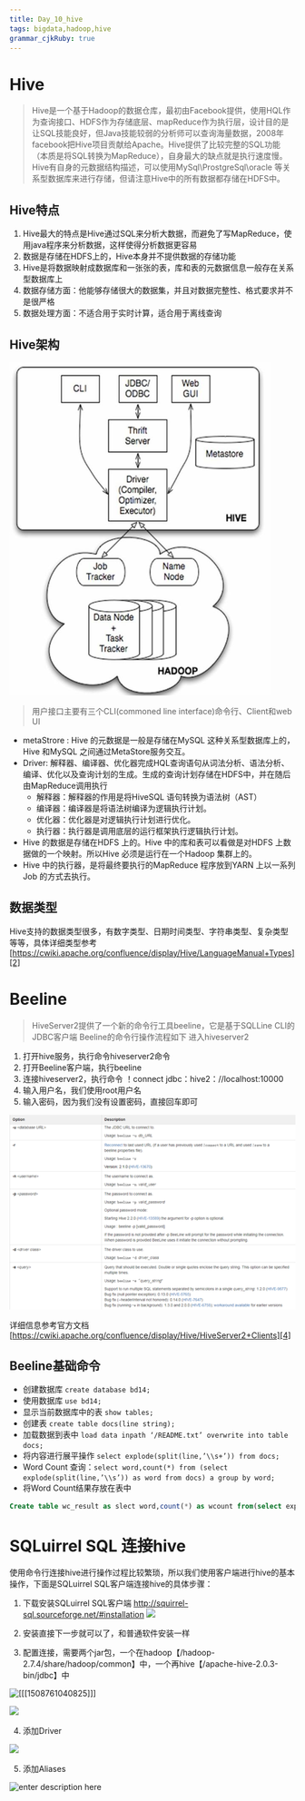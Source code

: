 ```yaml
---
title: Day_10_hive
tags: bigdata,hadoop,hive
grammar_cjkRuby: true
---
```


# Hive
> Hive是一个基于Hadoop的数据仓库，最初由Facebook提供，使用HQL作为查询接口、HDFS作为存储底层、mapReduce作为执行层，设计目的是让SQL技能良好，但Java技能较弱的分析师可以查询海量数据，2008年facebook把Hive项目贡献给Apache。Hive提供了比较完整的SQL功能（本质是将SQL转换为MapReduce），自身最大的缺点就是执行速度慢。Hive有自身的元数据结构描述，可以使用MySql\ProstgreSql\oracle 等关系型数据库来进行存储，但请注意Hive中的所有数据都存储在HDFS中。
## Hive特点
1.	Hive最大的特点是Hive通过SQL来分析大数据，而避免了写MapReduce，使用java程序来分析数据，这样使得分析数据更容易
2.	数据是存储在HDFS上的，Hive本身并不提供数据的存储功能
3.	Hive是将数据映射成数据库和一张张的表，库和表的元数据信息一般存在关系型数据库上
4.	数据存储方面：他能够存储很大的数据集，并且对数据完整性、格式要求并不是很严格
5.	数据处理方面：不适合用于实时计算，适合用于离线查询

## Hive架构

![hive架构示意图][1]

> 用户接口主要有三个CLI(commoned line interface)命令行、Client和web UI
- metaStrore : Hive 的元数据是一般是存储在MySQL 这种关系型数据库上的，Hive 和MySQL 之间通过MetaStore服务交互。
- Driver: 解释器、编译器、优化器完成HQL查询语句从词法分析、语法分析、编译、优化以及查询计划的生成。生成的查询计划存储在HDFS中，并在随后由MapReduce调用执行
	- 解释器：解释器的作用是将HiveSQL 语句转换为语法树（AST）
	- 编译器：编译器是将语法树编译为逻辑执行计划。
	- 优化器：优化器是对逻辑执行计划进行优化。
	- 执行器：执行器是调用底层的运行框架执行逻辑执行计划。
- Hive 的数据是存储在HDFS 上的。Hive 中的库和表可以看做是对HDFS 上数据做的一个映射。所以Hive 必须是运行在一个Hadoop 集群上的。
- Hive 中的执行器，是将最终要执行的MapReduce 程序放到YARN 上以一系列Job 的方式去执行。

## 数据类型

Hive支持的数据类型很多，有数字类型、日期时间类型、字符串类型、复杂类型等等，具体详细类型参考[https://cwiki.apache.org/confluence/display/Hive/LanguageManual+Types][2]
 
 # Beeline
> HiveServer2提供了一个新的命令行工具beeline，它是基于SQLLine CLI的JDBC客户端
Beeline的命令行操作流程如下
进入hiveserver2
1.	打开hive服务，执行命令hiveserver2命令
2.	打开Beeline客户端，执行beeline
3.	连接hiveserver2，执行命令 ！connect jdbc：hive2：//localhost:10000
4.	输入用户名，我们使用root用户名
5.	输入密码，因为我们没有设置密码，直接回车即可

![beeline数据类型][3]

详细信息参考官方文档 [https://cwiki.apache.org/confluence/display/Hive/HiveServer2+Clients][4]

## Beeline基础命令

- 创建数据库 `create database bd14;`
- 使用数据库 `use bd14;`
- 显示当前数据库中的表 `show tables;`
- 创建表 `create table docs(line string);`
- 加载数据到表中 `load data inpath ‘/README.txt’ overwrite into table docs;`
- 将内容进行展平操作 `select explode(split(line,’\\s+’)) from docs;`
- Word Count 查询：`select word,count(*) from (select explode(split(line,’\\s’)) as word from docs) a group by word;`
- 将Word Count结果存放在表中

``` sql
Create table wc_result as slect word,count(*) as wcount from(select explode(split(line,‘\\s+’))as word from docs) a group by word
```

# SQLuirrel SQL 连接hive

使用命令行连接hive进行操作过程比较繁琐，所以我们使用客户端进行hive的基本操作，下面是SQLuirrel SQL客户端连接hive的具体步骤：
1.	下载安装SQLuirrel SQL客户端 http://squirrel-sql.sourceforge.net/#installation
![][5]

2.	安装直接下一步就可以了，和普通软件安装一样
3.	配置连接，需要两个jar包，一个在hadoop【/hadoop-2.7.4/share/hadoop/common】中，一个再hive【/apache-hive-2.0.3-bin/jdbc】中

![][6]

![][7]

4.	添加Driver

![][8]

5.	添加Aliases

![enter description here][9]
 


  [1]: https://www.github.com/xiesen310/notes_Images/raw/master/images/1508760689186.jpg
  [2]: https://cwiki.apache.org/confluence/display/Hive/LanguageManual+Types
  [3]: https://www.github.com/xiesen310/notes_Images/raw/master/images/1508760834917.jpg
  [4]: https://cwiki.apache.org/confluence/display/Hive/HiveServer2+Clients
  [5]: https://www.github.com/xiesen310/notes_Images/raw/master/images/1508761018464.jpg
  [6]: http://markdown.xiaoshujiang.com/img/spinner.gif "[[[1508761040825]]]"
  [7]: https://www.github.com/xiesen310/notes_Images/raw/master/images/1508761049585.jpg
  [8]: https://www.github.com/xiesen310/notes_Images/raw/master/images/1508761069428.jpg
  [9]: http://markdown.xiaoshujiang.com/img/spinner.gif "[[[1508761086061]]]"